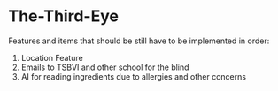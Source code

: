 # The-Third-Eye
Features and items that should be still have to be implemented in order:
1. Location Feature
2. Emails to TSBVI and other school for the blind
3. AI for reading ingredients due to allergies and other concerns
